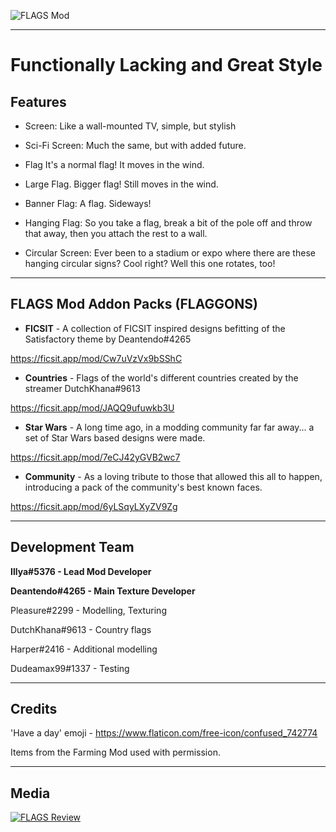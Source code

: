 ![FLAGS Mod](https://cdn.discordapp.com/attachments/555516979260293132/708083419489239059/unknown.png "FLAGS Mod")

------------

# Functionally Lacking and Great Style
## Features

* Screen:
Like a wall-mounted TV, simple, but stylish

* Sci-Fi Screen:
Much the same, but with added future.

* Flag
It's a normal flag! It moves in the wind.

* Large Flag.
Bigger flag! Still moves in the wind.

* Banner Flag:
A flag. Sideways!

* Hanging Flag:
So you take a flag, break a bit of the pole off and throw that away, then you attach the rest to a wall.

* Circular Screen:
Ever been to a stadium or expo where there are these hanging circular signs? Cool right? Well this one rotates, too!

------------

## FLAGS Mod Addon Packs (FLAGGONS)

* **FICSIT** - A collection of FICSIT inspired designs befitting of the Satisfactory theme by Deantendo#4265

 https://ficsit.app/mod/Cw7uVzVx9bSShC

* **Countries** - Flags of the world's different countries created by the streamer DutchKhana#9613

 https://ficsit.app/mod/JAQQ9ufuwkb3U

* **Star Wars** - A long time ago, in a modding community far far away... a set of Star Wars based designs were made.

 https://ficsit.app/mod/7eCJ42yGVB2wc7

* **Community** - As a loving tribute to those that allowed this all to happen, introducing a pack of the community's best known faces.

 https://ficsit.app/mod/6yLSqyLXyZV9Zg

------------

## Development Team

**Illya#5376 - Lead Mod Developer**

**Deantendo#4265 - Main Texture Developer**

Pleasure#2299 - Modelling, Texturing

DutchKhana#9613 - Country flags

Harper#2416 - Additional modelling

Dudeamax99#1337 - Testing

------------

## Credits

'Have a day' emoji - https://www.flaticon.com/free-icon/confused_742774

Items from the Farming Mod used with permission.

------------

## Media
[![FLAGS Review](http://img.youtube.com/vi/CsZYm2Cfuoo/0.jpg)](http://www.youtube.com/watch?v=CsZYm2Cfuoo "FLAGS Review")
